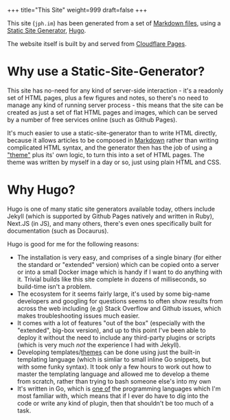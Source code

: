 +++
title="This Site"
weight=999
draft=false
+++

This site (`jph.im`) has been generated from a set of [Markdown
files][site-repo], using a [Static Site Generator][ssg-wp],
[Hugo][hugo-website].

<!--more-->

The website itself is built by and served from [Cloudflare Pages][cloudflare-pages].

# Why use a Static-Site-Generator?

This site has no-need for any kind of server-side interaction - it's a readonly
set of HTML pages, plus a few figures and notes, so there's no need to manage
any kind of running server process - this means that the site can be created as
just a set of flat HTML pages and images, which can be served by a number of
free services online (such as Github Pages).

It's much easier to use a static-site-generator than to write HTML directly,
because it allows articles to be composed in
[Markdown](https://www.markdownguide.org) rather than writing complicated HTML
syntax, and the generator then has the job of using a ["theme"][site-repo-theme]
plus its' own logic, to turn this into a set of HTML pages. The theme was
written by myself in a day or so, just using plain HTML and CSS.

# Why Hugo?

Hugo is one of many static site generators available today, others include
Jekyll (which is supported by Github Pages natively and written in Ruby),
Next.JS (in JS), and many others, there's even ones specifically built for
documentation (such as Docaurus).

Hugo is good for me for the following reasons:

- The installation is very easy, and comprises of a single binary (for either
  the standard or "extended" version) which can be copied onto a server or into
  a small Docker image which is handy if I want to do anything with it. Trivial
  builds like this site complete in dozens of milliseconds, so build-time isn't
  a problem.
- The ecosystem for it seems fairly large, it's used by some big-name developers
  and googling for questions seems to often show results from across the web
  including (e.g) Stack Overflow and Github issues, which makes troubleshooting
  issues much easier.
- It comes with a lot of features "out of the box" (especially with the
  "extended", big-box version), and up to this point I've been able to deploy it
  without the need to include any third-party plugins or scripts (which is very
  much _not_ the experience I had with Jekyll).
- Developing templates/[themes][site-repo-theme] can be done using just the
  built-in templating language (which is simliar to small inline Go snippets,
  but with some funky syntax). It took only a few hours to work out how to
  master the templating language and allowed me to develop a theme from scratch,
  rather than trying to bash someone else's into my own
- It's written in Go, which is [one of](/about/james#skills-and-experience) the
  programming languages which I'm most familiar with, which means that if I ever
  do have to dig into the code or write any kind of plugin, then that shouldn't
  be too much of a task.

[site-repo]: https://github.com/jiphex/website
[site-repo-theme]: https://github.com/jiphex/website/tree/main/themes/impthink2021
[ssg-wp]: https://en.wikipedia.org/wiki/Web_template_system#Static_site_generators
[hugo-website]: https://gohugo.io
[cloudflare-pages]: https://pages.cloudflare.com

